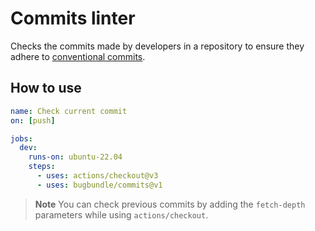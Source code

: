 # Commits linter

Checks the commits made by developers in a repository to ensure they adhere to [conventional commits](https://www.conventionalcommits.org/en/v1.0.0/). 

## How to use

```yaml
name: Check current commit
on: [push]

jobs:
  dev:
    runs-on: ubuntu-22.04
    steps:
      - uses: actions/checkout@v3
      - uses: bugbundle/commits@v1
```

> **Note** You can check previous commits by adding the `fetch-depth` parameters while using `actions/checkout`.
